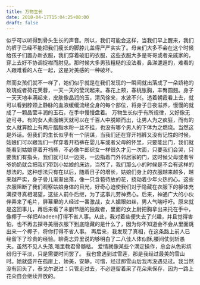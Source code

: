 ```yaml
---
title: 万物生长
date: 2018-04-17T15:04:25+08:00 
draft: false
---
```


似乎可以听得到骨头生长的声音。所以，我们可能会这样，当我们早上醒来，我们的裤子已经不能把我们瘦长的脚脖儿盖得严严实实了。母亲们大多不会在这个时候给孩子们置办新衣服，我们穿着破旧的衣服，这些衣服大多是哥哥或者亲戚家的，穿上去好不协调捉襟而肘见。那时候大多男孩粗糙的没法看，鼻涕邋遢的，难看的人跟难看的人在一起，这是对美感的一种破坏。
<!-- more -->
然而女孩们就不一样了，她们似乎就是在我们发现的一瞬间就出落成了一朵娇艳的玫瑰或者荷花芙蓉，一天一天的莹润起来。春花上颊，春桃胀胸，丰臀圆翘。身子一天天地丰满起来，皮肤像晶润的玉，清风徐来，水波不兴。透着朝霞看上去，就可以看到脖颈上静脉的血液缓缓流经全身的每个部位，将身子日夜滋养，慢慢的就成了一颗晶莹丰润的玉石。在手中慢慢盘着。 万物生长似乎有所规律，又好像无迹可寻。有的女人素面朝天就可以在千百人中脱颖而出，让男人为之疯狂，而有的女人就算脸上有两斤胭脂水粉一丝不挂，也没有哪个男人的下体为之燃烧。当然这是外话。但我们的生长似乎有一个阴谋，当我们还在穿开裆裤又没有记性的时候，姑娘们可以跟我们一样穿着开裆裤在婴儿车或者父母的怀里，只要能出门，我们就能看到姑娘穿着开裆裤，不必像牛郎织女一样很久才见一次面，只要我们会哭，只要我们有指头，我们就可以一边哭，一边指着门外邻居家的门，这时候父母或者爷爷奶奶就会把我们带到小姑娘的床边，当然了，我们那么小的时候是不会有这样的想法的。这种想法只有在以后，随着日子的增长，姑娘们身上的衣服越来越多，越来越严实，身子骨儿渐渐出落，像一只含苞待放的花，挠动着少年火热的心。这些衣服阻断了我们观察姑娘身体的目光，好奇心迫使我们对于隐藏在衣服下的躯体充满探寻真相渴望，这些人前仆后继，为了这事儿劳神费心。后来，神通广大的小伙伴弄来了毛片，屏幕里的人经过一番激战，女人媚眼如丝，男人气喘吁吁。原来就是这回事儿，再后来看了未删节版的独裁者，里面的女上尉把胸拿出来托在手中，像椰子一样把Aladeen打得不省人事。从此，我对着些便失去了兴趣，并且觉得害怕，也不再去探寻美丽衣服下到底隐藏的是什么了，因为你不知道会不会从里面跳出来一个椰子，将你打得不省人事。 再后来，我发现了真相，在这条路上前人已经留下了珍贵的经验。聊斋志异里说的够明白了二八佳人体似酥,腰间仗剑斩愚夫。虽然不见人头落,暗里教君骨髓枯。 爱情就像某些个滴定操作，总会从色彩缤纷归于平淡，只是需要时间罢了。 我也曾遇到过雪莲，那是我经过最美的雪山时。她就盛开在孤崖上，娇美，安静。可惜，经过那雪山后我再没遇见过。我当然没有回头了，泰戈尔说过：只管走过去，不必逗留着采了花朵来保存，因为一路上花朵自会继续开放的。
